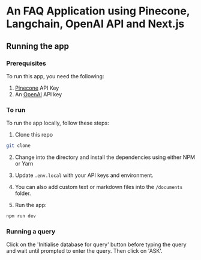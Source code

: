 # An FAQ Application using Pinecone, Langchain, OpenAI API and Next.js

## Running the app

### Prerequisites

To run this app, you need the following:

1. [Pinecone](https://app.pinecone.io/) API Key
2. An [OpenAI](https://platform.openai.com/) API key

### To run

To run the app locally, follow these steps:

1. Clone this repo

```sh
git clone 
```

2. Change into the directory and install the dependencies using either NPM or Yarn

3. Update `.env.local` with your API keys and environment.

4. You can also add custom text or markdown files into the `/documents` folder.

5. Run the app:

```sh
npm run dev
```

### Running a query

Click on the 'Initialise database for query' button before typing the query and wait until prompted to enter the query. Then click on 'ASK'.

